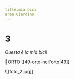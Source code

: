 ```yaml
---
title:mia bici
area:Giardino
---
```

# 3
_Questa è la mia bici!_

👣ORTO [[49-orto-nell'orto|49]]

![[foto_2.jpg]]